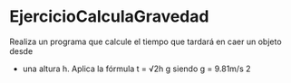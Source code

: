 # EjercicioCalculaGravedad

Realiza un programa que calcule el tiempo que tardará en caer un objeto desde
 * una altura h. Aplica la fórmula t = √2h g siendo g = 9.81m/s 2
